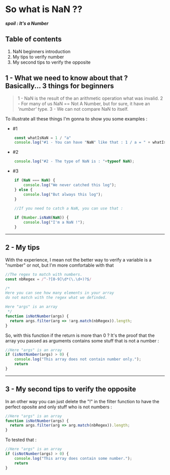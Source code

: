 # So what is **NaN** ??

**_spoil : It's a Number_**

## Table of contents

1. NaN beginners introduction
2. My tips to verify number
3. My second tips to verify the opposite

## 1 - What we need to know about that ? Basically... 3 things for beginners

> 1 - NaN is the result of the an arithmetic operation what was invalid.
> 2 - For many of us NaN == Not A Number, but for sure, it have an _'number'_ type.
> 3 - We can not compare NaN to itself.

To illustrate all these things I'm gonna to show you some examples :

* #1

```js
    const whatIsNaN = 1 / "a"
    console.log("#1 - You can have "NaN" like that : 1 / a = " + whatIsNaN);
```

* #2

```js
    console.log("#2 - The type of NaN is : "+typeof NaN);
```

* #3

```js
    if (NaN === NaN) {
        console.log("We never catched this log");
    } else {
        console.log("But always this log");
    }
    
    //If you need to catch a NaN, you can use that : 

    if (Number.isNaN(NaN)) {
        console.log("I'm a NaN !");
    }
```

-------------------

## 2 - My tips

 With the experience, I mean not the better way to verify a variable is a "number" or not, but I'm more comfortable with that

```js
//The regex to match with numbers.
const nbRegex = /^-?[0-9]\d*(\.\d+)?$/

/*
Here you can see how many elements in your array 
do not match with the regex what we definded.

Here "args" is an array
 */
function isNotNumber(args) {
  return args.filter(arg => !arg.match(nbRegex)).length;
}
```

So, with this function if the return is more than 0 ?
It's the proof that the array you passed as arguments contains some stuff that is not a number :

```js
//Here "args" is an array
if (isNotNumber(args) > 0) {
    console.log("This array does not contain number only.");
    return
}
```

-------------------

## 3 -  My second tips to verify the opposite

In an other way you can just delete the "!" in the filter function to have the perfect oposite and only stuff who is not numbers :

```js
//Here "args" is an array
function isNotNumber(args) {
  return args.filter(arg => arg.match(nbRegex)).length;
}
```

To tested that :

```js
//Here "args" is an array
if (isNotNumber(args) > 0) {
    console.log("This array does contain some number.");
    return
}
```
